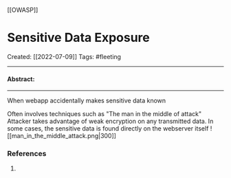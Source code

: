 [[OWASP]]

# Sensitive Data Exposure
Created:  [[2022-07-09]]
Tags: #fleeting 

---
#### Abstract:


---
When webapp accidentally makes sensitive data known

Often involves techniques such as "The man in the middle of attack"
Attacker takes advantage of weak encryption on any transmitted data. 
In some cases, the sensitive data is found directly on the webserver itself
![[man_in_the_middle_attack.png|300]]















### References
1. 